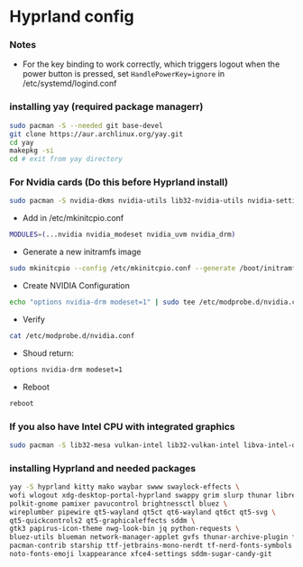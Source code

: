 # Hyprland config

### Notes

 - For the key binding to work correctly, which triggers logout when the power button is pressed, set ```HandlePowerKey=ignore``` in /etc/systemd/logind.conf

### installing yay (required package managerr)


```bash
sudo pacman -S --needed git base-devel
git clone https://aur.archlinux.org/yay.git
cd yay
makepkg -si
cd # exit from yay directory

```

### For Nvidia cards (Do this before Hyprland install)


```bash
sudo pacman -S nvidia-dkms nvidia-utils lib32-nvidia-utils nvidia-settings vulkan-icd-loader lib32-vulkan-icd-loader lib32-opencl-nvidia opencl-nvidia libxnvctrl
```
- Add in /etc/mkinitcpio.conf
```bash
MODULES=(...nvidia nvidia_modeset nvidia_uvm nvidia_drm)
```
- Generate a new initramfs image
```bash
sudo mkinitcpio --config /etc/mkinitcpio.conf --generate /boot/initramfs-custom.img
```
- Create NVIDIA Configuration
```bash
echo "options nvidia-drm modeset=1" | sudo tee /etc/modprobe.d/nvidia.conf
```
- Verify
```bash
cat /etc/modprobe.d/nvidia.conf
```

  - Shoud return:
  ```bash
  options nvidia-drm modeset=1
  ```
- Reboot
```bash
reboot
```

### If you also have Intel CPU with integrated graphics


```bash
sudo pacman -S lib32-mesa vulkan-intel lib32-vulkan-intel libva-intel-driver xf86-video-intel
```

### installing Hyprland and needed packages


```bash
yay -S hyprland kitty mako waybar swww swaylock-effects \
wofi wlogout xdg-desktop-portal-hyprland swappy grim slurp thunar librewolf-bin \
polkit-gnome pamixer pavucontrol brightnessctl bluez \
wireplumber pipewire qt5-wayland qt5ct qt6-wayland qt6ct qt5-svg \
qt5-quickcontrols2 qt5-graphicaleffects sddm \
gtk3 papirus-icon-theme nwg-look-bin jq python-requests \
bluez-utils blueman network-manager-applet gvfs thunar-archive-plugin file-roller htop \
pacman-contrib starship ttf-jetbrains-mono-nerdt tf-nerd-fonts-symbols	ttf-nerd-fonts-symbols-mono\
noto-fonts-emoji lxappearance xfce4-settings sddm-sugar-candy-git
```
